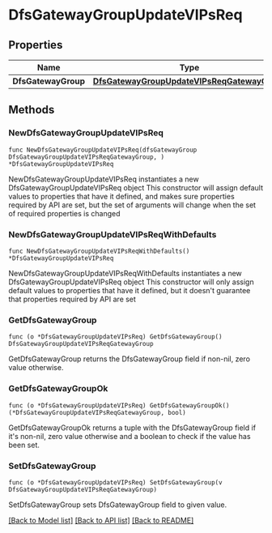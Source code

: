 # DfsGatewayGroupUpdateVIPsReq

## Properties

Name | Type | Description | Notes
------------ | ------------- | ------------- | -------------
**DfsGatewayGroup** | [**DfsGatewayGroupUpdateVIPsReqGatewayGroup**](DfsGatewayGroupUpdateVIPsReqGatewayGroup.md) |  | 

## Methods

### NewDfsGatewayGroupUpdateVIPsReq

`func NewDfsGatewayGroupUpdateVIPsReq(dfsGatewayGroup DfsGatewayGroupUpdateVIPsReqGatewayGroup, ) *DfsGatewayGroupUpdateVIPsReq`

NewDfsGatewayGroupUpdateVIPsReq instantiates a new DfsGatewayGroupUpdateVIPsReq object
This constructor will assign default values to properties that have it defined,
and makes sure properties required by API are set, but the set of arguments
will change when the set of required properties is changed

### NewDfsGatewayGroupUpdateVIPsReqWithDefaults

`func NewDfsGatewayGroupUpdateVIPsReqWithDefaults() *DfsGatewayGroupUpdateVIPsReq`

NewDfsGatewayGroupUpdateVIPsReqWithDefaults instantiates a new DfsGatewayGroupUpdateVIPsReq object
This constructor will only assign default values to properties that have it defined,
but it doesn't guarantee that properties required by API are set

### GetDfsGatewayGroup

`func (o *DfsGatewayGroupUpdateVIPsReq) GetDfsGatewayGroup() DfsGatewayGroupUpdateVIPsReqGatewayGroup`

GetDfsGatewayGroup returns the DfsGatewayGroup field if non-nil, zero value otherwise.

### GetDfsGatewayGroupOk

`func (o *DfsGatewayGroupUpdateVIPsReq) GetDfsGatewayGroupOk() (*DfsGatewayGroupUpdateVIPsReqGatewayGroup, bool)`

GetDfsGatewayGroupOk returns a tuple with the DfsGatewayGroup field if it's non-nil, zero value otherwise
and a boolean to check if the value has been set.

### SetDfsGatewayGroup

`func (o *DfsGatewayGroupUpdateVIPsReq) SetDfsGatewayGroup(v DfsGatewayGroupUpdateVIPsReqGatewayGroup)`

SetDfsGatewayGroup sets DfsGatewayGroup field to given value.



[[Back to Model list]](../README.md#documentation-for-models) [[Back to API list]](../README.md#documentation-for-api-endpoints) [[Back to README]](../README.md)



